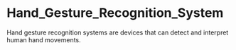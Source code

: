 # Hand_Gesture_Recognition_System
Hand gesture recognition systems are devices that can detect and interpret human hand movements.

